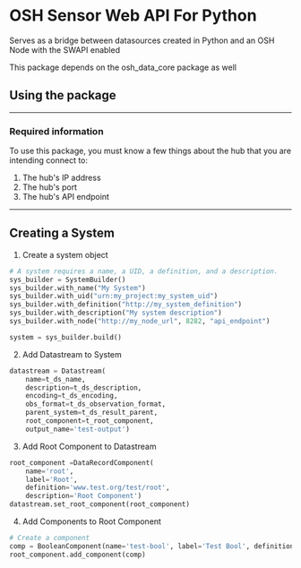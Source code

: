 # OSH Sensor Web API For Python
Serves as a bridge between datasources created in Python and an OSH Node with the SWAPI enabled

This package depends on the osh_data_core package as well 

## Using the package

---

### Required information
To use this package, you must know a few things about the hub that you are intending connect to:
1. The hub's IP address
2. The hub's port
3. The hub's API endpoint

---

## Creating a System
1. Create a system object   
```python 
# A system requires a name, a UID, a definition, and a description.
sys_builder = SystemBuilder()
sys_builder.with_name("My System")
sys_builder.with_uid("urn:my_project:my_system_uid")
sys_builder.with_definition("http://my_system_definition")
sys_builder.with_description("My system description")
sys_builder.with_node("http://my_node_url", 8282, "api_endpoint")

system = sys_builder.build()
```

2. Add Datastream to System
```python
datastream = Datastream(
    name=t_ds_name, 
    description=t_ds_description, 
    encoding=t_ds_encoding,                        
    obs_format=t_ds_observation_format, 
    parent_system=t_ds_result_parent,
    root_component=t_root_component, 
    output_name='test-output')
```

3. Add Root Component to Datastream
```python
root_component =DataRecordComponent(
    name='root', 
    label='Root', 
    definition='www.test.org/test/root',
    description='Root Component')
datastream.set_root_component(root_component)
```

4. Add Components to Root Component
```python
# Create a component
comp = BooleanComponent(name='test-bool', label='Test Bool', definition='www.test.org/test/bool')
root_component.add_component(comp)
```